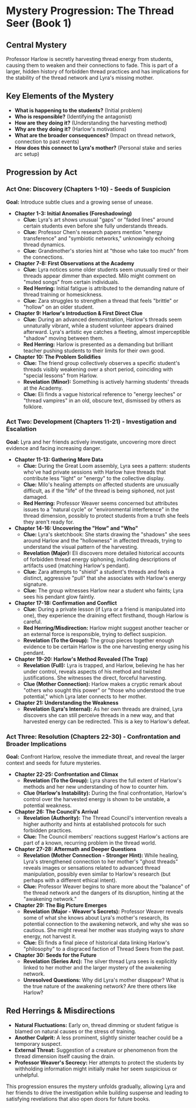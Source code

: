 # Mystery Progression: The Thread Seer (Book 1)

## Central Mystery
Professor Harlow is secretly harvesting thread energy from students, causing them to weaken and their connections to fade. This is part of a larger, hidden history of forbidden thread practices and has implications for the stability of the thread network and Lyra's missing mother.

## Key Elements of the Mystery
- **What is happening to the students?** (Initial problem)
- **Who is responsible?** (Identifying the antagonist)
- **How are they doing it?** (Understanding the harvesting method)
- **Why are they doing it?** (Harlow's motivations)
- **What are the broader consequences?** (Impact on thread network, connection to past events)
- **How does this connect to Lyra's mother?** (Personal stake and series arc setup)

## Progression by Act

### Act One: Discovery (Chapters 1-10) - Seeds of Suspicion

**Goal:** Introduce subtle clues and a growing sense of unease.

- **Chapter 1-3: Initial Anomalies (Foreshadowing)**
    - **Clue:** Lyra's art shows unusual "gaps" or "faded lines" around certain students even before she fully understands threads.
    - **Clue:** Professor Chen's research papers mention "energy transference" and "symbiotic networks," unknowingly echoing thread dynamics.
    - **Clue:** Grandmother's stories hint at "those who take too much" from the connections.
- **Chapter 7-8: First Observations at the Academy**
    - **Clue:** Lyra notices some older students seem unusually tired or their threads appear dimmer than expected. Milo might comment on "muted songs" from certain individuals.
    - **Red Herring:** Initial fatigue is attributed to the demanding nature of thread training or homesickness.
    - **Clue:** Zara struggles to strengthen a thread that feels "brittle" or "hollow" on an older student.
- **Chapter 9: Harlow's Introduction & First Direct Clue**
    - **Clue:** During an advanced demonstration, Harlow's threads seem unnaturally vibrant, while a student volunteer appears drained afterward. Lyra's artistic eye catches a fleeting, almost imperceptible "shadow" moving between them.
    - **Red Herring:** Harlow is presented as a demanding but brilliant teacher pushing students to their limits for their own good.
- **Chapter 10: The Problem Solidifies**
    - **Clue:** The friend group collectively observes a specific student's threads visibly weakening over a short period, coinciding with "special lessons" from Harlow.
    - **Revelation (Minor):** Something is actively harming students' threads at the Academy.
    - **Clue:** Eli finds a vague historical reference to "energy leeches" or "thread vampires" in an old, obscure text, dismissed by others as folklore.

### Act Two: Development (Chapters 11-21) - Investigation and Escalation

**Goal:** Lyra and her friends actively investigate, uncovering more direct evidence and facing increasing danger.

- **Chapter 11-13: Gathering More Data**
    - **Clue:** During the Great Loom assembly, Lyra sees a pattern: students who've had private sessions with Harlow have threads that contribute less "light" or "energy" to the collective display.
    - **Clue:** Milo's healing attempts on affected students are unusually difficult, as if the "life" of the thread is being siphoned, not just damaged.
    - **Red Herring:** Professor Weaver seems concerned but attributes issues to a "natural cycle" or "environmental interference" in the thread dimension, possibly to protect students from a truth she feels they aren't ready for.
- **Chapter 14-16: Uncovering the "How" and "Who"**
    - **Clue:** Lyra's sketchbook: She starts drawing the "shadows" she sees around Harlow and the "hollowness" in affected threads, trying to understand the visual pattern of the harvesting.
    - **Revelation (Major):** Eli discovers more detailed historical accounts of forbidden thread energy siphoning, including descriptions of artifacts used (matching Harlow's pendant).
    - **Clue:** Zara attempts to "shield" a student's threads and feels a distinct, aggressive "pull" that she associates with Harlow's energy signature.
    - **Clue:** The group witnesses Harlow near a student who faints; Lyra sees his pendant glow faintly.
- **Chapter 17-18: Confirmation and Conflict**
    - **Clue:** During a private lesson (if Lyra or a friend is manipulated into one), they experience the draining effect firsthand, though Harlow is careful.
    - **Red Herring/Misdirection:** Harlow might suggest another teacher or an external force is responsible, trying to deflect suspicion.
    - **Revelation (To the Group):** The group pieces together enough evidence to be certain Harlow is the one harvesting energy using his pendant.
- **Chapter 19-20: Harlow's Method Revealed (The Trap)**
    - **Revelation (Full):** Lyra is trapped, and Harlow, believing he has her under control, reveals aspects of his method and twisted justifications. She witnesses the direct, forceful harvesting.
    - **Clue (Mother Connection):** Harlow makes a cryptic remark about "others who sought this power" or "those who understood the true potential," which Lyra later connects to her mother.
- **Chapter 21: Understanding the Weakness**
    - **Revelation (Lyra's Internal):** As her own threads are drained, Lyra discovers she can still perceive threads in a new way, and that harvested energy can be redirected. This is a key to Harlow's defeat.

### Act Three: Resolution (Chapters 22-30) - Confrontation and Broader Implications

**Goal:** Confront Harlow, resolve the immediate threat, and reveal the larger context and seeds for future mysteries.

- **Chapter 22-25: Confrontation and Climax**
    - **Revelation (To the Group):** Lyra shares the full extent of Harlow's methods and her new understanding of how to counter him.
    - **Clue (Harlow's Instability):** During the final confrontation, Harlow's control over the harvested energy is shown to be unstable, a potential weakness.
- **Chapter 26: The Council's Arrival**
    - **Revelation (Authority):** The Thread Council's intervention reveals a higher authority and hints at established protocols for such forbidden practices.
    - **Clue:** The Council members' reactions suggest Harlow's actions are part of a known, recurring problem in the thread world.
- **Chapter 27-28: Aftermath and Deeper Questions**
    - **Revelation (Mother Connection - Stronger Hint):** While healing, Lyra's strengthened connection to her mother's "ghost threads" reveals images or sensations related to advanced thread manipulation, possibly even similar to Harlow's research (but perhaps with a different ethical intent).
    - **Clue:** Professor Weaver begins to share more about the "balance" of the thread network and the dangers of its disruption, hinting at the "awakening network."
- **Chapter 29: The Big Picture Emerges**
    - **Revelation (Major - Weaver's Secrets):** Professor Weaver reveals some of what she knows about Lyra's mother's research, its potential connection to the awakening network, and why she was so cautious. She might reveal her mother was studying ways to *share* energy, not harvest it.
    - **Clue:** Eli finds a final piece of historical data linking Harlow's "philosophy" to a disgraced faction of Thread Seers from the past.
- **Chapter 30: Seeds for the Future**
    - **Revelation (Series Arc):** The silver thread Lyra sees is explicitly linked to her mother and the larger mystery of the awakening network.
    - **Unresolved Questions:** Why did Lyra's mother disappear? What is the true nature of the awakening network? Are there others like Harlow?

## Red Herrings & Misdirections
- **Natural Fluctuations:** Early on, thread dimming or student fatigue is blamed on natural causes or the stress of training.
- **Another Culprit:** A less prominent, slightly sinister teacher could be a temporary suspect.
- **External Threat:** Suggestion of a creature or phenomenon from the thread dimension itself causing the drain.
- **Professor Weaver's Secrecy:** Her attempts to protect the students by withholding information might initially make her seem suspicious or unhelpful.

This progression ensures the mystery unfolds gradually, allowing Lyra and her friends to drive the investigation while building suspense and leading to satisfying revelations that also open doors for future books.
